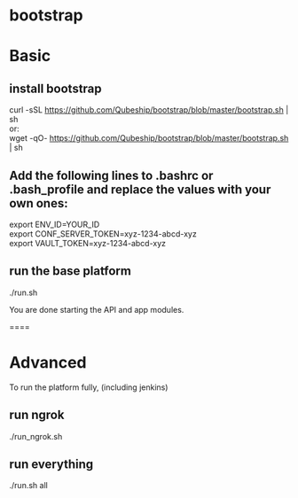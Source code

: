 # bootstrap

# Basic

## install bootstrap  
curl -sSL https://github.com/Qubeship/bootstrap/blob/master/bootstrap.sh | sh  
or:  
wget -qO- https://github.com/Qubeship/bootstrap/blob/master/bootstrap.sh | sh

## Add the following lines to .bashrc or .bash_profile and replace the values with your own ones:
export ENV_ID=YOUR_ID  
export CONF_SERVER_TOKEN=xyz-1234-abcd-xyz  
export VAULT_TOKEN=xyz-1234-abcd-xyz  

## run the base platform  
./run.sh

You are done starting the API and app modules.

====

# Advanced

To run the platform fully, (including jenkins)

## run ngrok
./run_ngrok.sh   

## run everything  
./run.sh all
